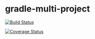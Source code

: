 # gradle-multi-project

[![Build Status](https://travis-ci.org/whittid4/gradle-multi-project.svg?branch=master)](https://travis-ci.org/whittid4/gradle-multi-project)


[![Coverage Status](https://coveralls.io/repos/whittid4/gradle-multi-project/badge.svg)](https://coveralls.io/r/whittid4/gradle-multi-project)
